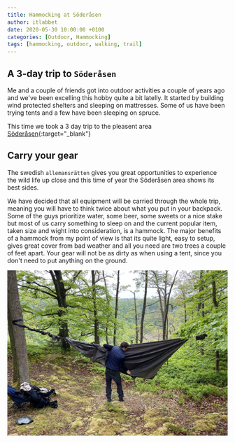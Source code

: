 ```yaml
---
title: Hammocking at Söderåsen
author: itlabbet
date: 2020-05-30 10:00:00 +0100
categories: [Outdoor, Hammocking]
tags: [hammocking, outdoor, walking, trail]
---
```


## A 3-day trip to `Söderåsen`

Me and a couple of friends got into outdoor activities a couple of years ago and we've been excelling this hobby quite a bit latelly.
It started by building wind protected shelters and sleeping on mattresses. Some of us have been trying tents and a few have been sleeping on spruce.

This time we took a 3 day trip to the pleasent area [Söderåsen](https://visitsoderasen.se/){:target="_blank"}

## Carry your gear
The swedish `allemansrätten` gives you great opportunities to experience the wild life up close and this time of year the Söderåsen area
shows its best sides.

We have decided that all equipment will be carried through the whole trip, meaning you will have to think twice about what you put in your backpack. 
Some of the guys prioritize water, some beer, some sweets or a nice stake but most of us carry something to sleep on and the current popular item,
taken size and wight into consideration, is a hammock. The major benefits of a hammock from my point of view is that its quite light, easy to setup, gives
great cover from bad weather and all you need are two trees a couple of feet apart. Your gear will not be as dirty as when using a tent, since you don't need to
put anything on the ground.

![](/assets/img/sample/hammocking.JPG)


 

